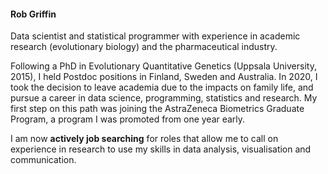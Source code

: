 #### Rob Griffin

Data scientist and statistical programmer with experience in academic research (evolutionary biology) and the pharmaceutical industry.

Following a PhD in Evolutionary Quantitative Genetics (Uppsala University, 2015), I held Postdoc positions in Finland, Sweden and Australia. In 2020, I took the decision to leave academia due to the impacts on family life, and pursue a career in data science, programming, statistics and research. My first step on this path was joining the AstraZeneca Biometrics Graduate Program, a program I was promoted from one year early. 

I am now **actively job searching** for roles that allow me to call on experience in research to use my skills in data analysis, visualisation and communication.
